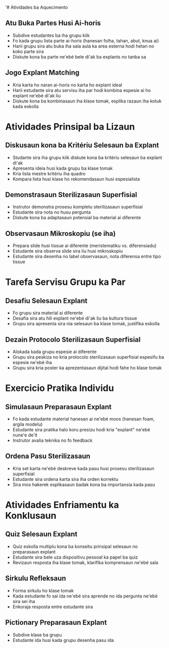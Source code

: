 '# Atividades ba Aquecimento

## Atu Buka Partes Husi Ai-horis
- Subdive estudantes ba iha grupu kiik 
- Fo kada grupu lista parte ai-horis (hanesan folha, tahan, abut, knua ai)
- Harii grupu sira atu buka iha sala aula ka area esterna hodi hetan no koko parte sira
- Diskute kona ba parte ne'ebé bele di'ak ba explants no tanba sa

## Jogo Explant Matching
- Kria karta ho naran ai-horis no karta ho explant ideal
- Harii estudante sira atu servisu iha par hodi kombina espesie ai ho explant ne'ebé di'ak liu
- Diskute kona ba kombinasaun iha klase tomak, esplika razaun iha kotuk kada eskolla

# Atividades Prinsipal ba Lizaun

## Diskusaun kona ba Kritériu Selesaun ba Explant
- Studante sira iha grupu kiik diskute kona ba kritériu selesaun ba explant di'ak 
- Apresenta ideia husi kada grupu ba klase tomak
- Kria lista mestre kritériu iha quadro
- Kompara lista husi klase ho rekomendasaun husi espesialista

## Demonstrasaun Sterilizasaun Superfisial
- Instrutor demonstra prosesu kompletu sterilizasaun superfisial
- Estudante sira nota no husu pergunta
- Diskute kona ba adaptasaun potensial ba material ai diferente

## Observasaun Mikroskopiu (se iha)
- Prepara slide husi tissue ai diferente (meristematiku vs. diferensiadu)
- Estudante sira observa slide sira liu husi mikroskopiu
- Estudante sira desenha no label observasaun, nota diferensa entre tipo tissue

# Tarefa Servisu Grupu ka Par

## Desafiu Selesaun Explant
- Fo grupu sira material ai diferente
- Desafia sira atu hili explant ne'ebé di'ak liu ba kultura tissue
- Grupu sira apresenta sira nia selesaun ba klase tomak, justifika eskolla

## Dezain Protocolo Sterilizasaun Superfisial
- Alokada kada grupu espesie ai diferente
- Grupu sira peskiza no kria protocolo sterilizasaun superfisial espesifu ba espesie ne'ebé iha
- Grupu sira kria poster ka aprezentasaun dijital hodi fahe ho klase tomak

# Exercicio Pratika Individu

## Simulasaun Preparasaun Explant
- Fo kada estudante material hanesan ai ne'ebé moos (hanesan foam, argila modelu)
- Estudante sira pratika halo koru presizu hodi kria "explant" ne'ebé nune'e de'it
- Instrutor avalia teknika no fo feedback

## Ordena Pasu Sterilizasaun
- Kria set karta ne'ebé deskreve kada pasu husi prosesu sterilizasaun superfisial
- Estudante sira ordena karta sira iha orden korrektu
- Sira mos hakerek esplikasaun badak kona ba importansia kada pasu

# Atividades Enfriamentu ka Konklusaun

## Quiz Selesaun Explant
- Quiz eskolla multiplu kona ba konseitu prinsipal selesaun no preparasaun explant
- Estudante sira bele uza dispositivu pessoal ka papel ba quiz
- Revizaun resposta iha klase tomak, klarifika komprensaun ne'ebé sala

## Sirkulu Refleksaun
- Forma sirkulu ho klase tomak
- Kada estudante fo sai ida ne'ebé sira aprende no ida pergunta ne'ebé sira sei iha
- Enkoraja resposta entre estudante sira

## Pictionary Preparasaun Explant
- Subdive klase ba grupu
- Estudante ida husi kada grupu desenha pasu ida
